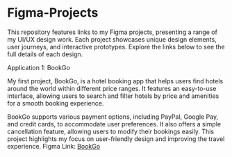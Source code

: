 # Figma-Projects
This repository features links to my Figma projects, presenting a range of my UI/UX design work. Each project showcases unique design elements, user journeys, and interactive prototypes. Explore the links below to see the full details of each design.

Application 1: BookGo

My first project, BookGo, is a hotel booking app that helps users find hotels around the world within different price ranges. It features an easy-to-use interface, allowing users to search and filter hotels by price and amenities for a smooth booking experience.

BookGo supports various payment options, including PayPal, Google Pay, and credit cards, to accommodate user preferences. It also offers a simple cancellation feature, allowing users to modify their bookings easily. This project highlights my focus on user-friendly design and improving the travel experience. 
Figma Link: [BookGo](https://www.figma.com/design/4D9dVTa5LvtglMGShhjZDl/BookGo?node-id=0-1&t=ZLYjRHXLpNn5Nrgx-1)
